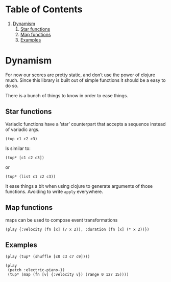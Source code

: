 
# Table of Contents

1.  [Dynamism](#org3c0d9ff)
    1.  [Star functions](#orgffa98b7)
    2.  [Map functions](#org7f2848d)
    3.  [Examples](#orgaa6499e)


<a id="org3c0d9ff"></a>

# Dynamism

For now our scores are pretty static, and don&rsquo;t use the power of clojure much. Since this library is built out of simple functions it should be a easy to do so.

There is a bunch of things to know in order to ease things.


<a id="orgffa98b7"></a>

## Star functions

Variadic functions have a &rsquo;star&rsquo; counterpart that accepts a sequence instead of variadic args.

    (tup c1 c2 c3)

Is similar to:

    (tup* [c1 c2 c3])

or

    (tup* (list c1 c2 c3))

It ease things a bit when using clojure to generate arguments of those functions. Avoiding to write `apply` everywhere.


<a id="org7f2848d"></a>

## Map functions

maps can be used to compose event transformations

    (play {:velocity (fn [x] (/ x 2)), :duration (fn [x] (* x 2))})


<a id="orgaa6499e"></a>

## Examples

    (play (tup* (shuffle [c0 c3 c7 c9])))

    (play
     (patch :electric-piano-1)
     (tup* (map (fn [v] {:velocity v}) (range 0 127 15))))

